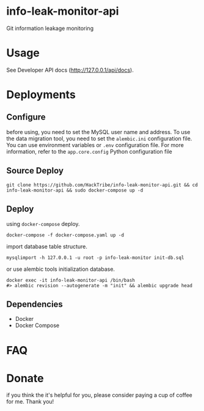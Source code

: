# info-leak-monitor-api
Git information leakage monitoring

# Usage
See Developer API docs (http://127.0.0.1/api/docs).

# Deployments
## Configure
before using, you need to set the MySQL user name and address. To use the data migration tool, you need to set the `alembic.ini` configuration file.
You can use environment variables or `.env` configuration file. For more information, refer to the `app.core.config` Python configuration file

## Source Deploy
```shell
git clone https://github.com/HackTribe/info-leak-monitor-api.git && cd info-leak-monitor-api && sudo docker-compose up -d
```

## Deploy
using `docker-compose` deploy.
```
docker-compose -f docker-compose.yaml up -d
```
import database table structure.
```
mysqlimport -h 127.0.0.1 -u root -p info-leak-monitor init-db.sql
```
or use alembic tools initialization database.
```
docker exec -it info-leak-monitor-api /bin/bash
#> alembic revision --autogenerate -m "init" && alembic upgrade head
```

## Dependencies
- Docker
- Docker Compose

# FAQ

# Donate
if you think the it's helpful for you, please consider paying a cup of coffee for me. Thank you!
